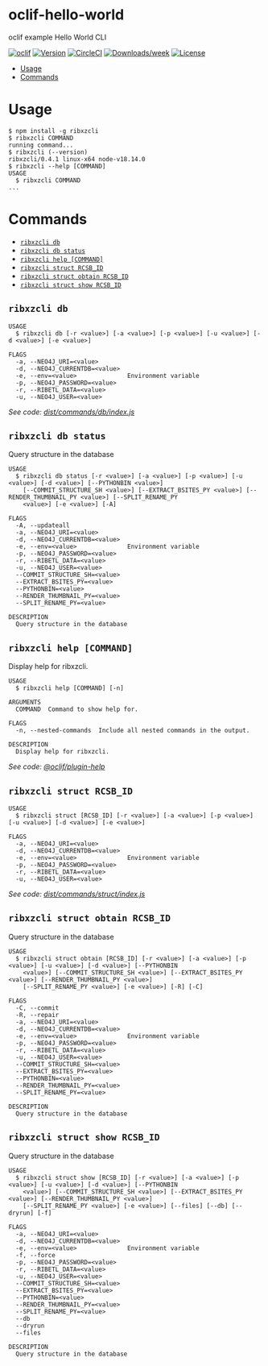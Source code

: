 oclif-hello-world
=================

oclif example Hello World CLI

[![oclif](https://img.shields.io/badge/cli-oclif-brightgreen.svg)](https://oclif.io)
[![Version](https://img.shields.io/npm/v/oclif-hello-world.svg)](https://npmjs.org/package/oclif-hello-world)
[![CircleCI](https://circleci.com/gh/oclif/hello-world/tree/main.svg?style=shield)](https://circleci.com/gh/oclif/hello-world/tree/main)
[![Downloads/week](https://img.shields.io/npm/dw/oclif-hello-world.svg)](https://npmjs.org/package/oclif-hello-world)
[![License](https://img.shields.io/npm/l/oclif-hello-world.svg)](https://github.com/oclif/hello-world/blob/main/package.json)

<!-- toc -->
* [Usage](#usage)
* [Commands](#commands)
<!-- tocstop -->
# Usage
<!-- usage -->
```sh-session
$ npm install -g ribxzcli
$ ribxzcli COMMAND
running command...
$ ribxzcli (--version)
ribxzcli/0.4.1 linux-x64 node-v18.14.0
$ ribxzcli --help [COMMAND]
USAGE
  $ ribxzcli COMMAND
...
```
<!-- usagestop -->
# Commands
<!-- commands -->
* [`ribxzcli db`](#ribxzcli-db)
* [`ribxzcli db status`](#ribxzcli-db-status)
* [`ribxzcli help [COMMAND]`](#ribxzcli-help-command)
* [`ribxzcli struct RCSB_ID`](#ribxzcli-struct-rcsb_id)
* [`ribxzcli struct obtain RCSB_ID`](#ribxzcli-struct-obtain-rcsb_id)
* [`ribxzcli struct show RCSB_ID`](#ribxzcli-struct-show-rcsb_id)

## `ribxzcli db`

```
USAGE
  $ ribxzcli db [-r <value>] [-a <value>] [-p <value>] [-u <value>] [-d <value>] [-e <value>]

FLAGS
  -a, --NEO4J_URI=<value>
  -d, --NEO4J_CURRENTDB=<value>
  -e, --env=<value>              Environment variable
  -p, --NEO4J_PASSWORD=<value>
  -r, --RIBETL_DATA=<value>
  -u, --NEO4J_USER=<value>
```

_See code: [dist/commands/db/index.js](https://github.com/rtviii/hello-world/blob/v0.4.1/dist/commands/db/index.js)_

## `ribxzcli db status`

Query structure in the database

```
USAGE
  $ ribxzcli db status [-r <value>] [-a <value>] [-p <value>] [-u <value>] [-d <value>] [--PYTHONBIN <value>]
    [--COMMIT_STRUCTURE_SH <value>] [--EXTRACT_BSITES_PY <value>] [--RENDER_THUMBNAIL_PY <value>] [--SPLIT_RENAME_PY
    <value>] [-e <value>] [-A]

FLAGS
  -A, --updateall
  -a, --NEO4J_URI=<value>
  -d, --NEO4J_CURRENTDB=<value>
  -e, --env=<value>              Environment variable
  -p, --NEO4J_PASSWORD=<value>
  -r, --RIBETL_DATA=<value>
  -u, --NEO4J_USER=<value>
  --COMMIT_STRUCTURE_SH=<value>
  --EXTRACT_BSITES_PY=<value>
  --PYTHONBIN=<value>
  --RENDER_THUMBNAIL_PY=<value>
  --SPLIT_RENAME_PY=<value>

DESCRIPTION
  Query structure in the database
```

## `ribxzcli help [COMMAND]`

Display help for ribxzcli.

```
USAGE
  $ ribxzcli help [COMMAND] [-n]

ARGUMENTS
  COMMAND  Command to show help for.

FLAGS
  -n, --nested-commands  Include all nested commands in the output.

DESCRIPTION
  Display help for ribxzcli.
```

_See code: [@oclif/plugin-help](https://github.com/oclif/plugin-help/blob/v5.1.22/src/commands/help.ts)_

## `ribxzcli struct RCSB_ID`

```
USAGE
  $ ribxzcli struct [RCSB_ID] [-r <value>] [-a <value>] [-p <value>] [-u <value>] [-d <value>] [-e <value>]

FLAGS
  -a, --NEO4J_URI=<value>
  -d, --NEO4J_CURRENTDB=<value>
  -e, --env=<value>              Environment variable
  -p, --NEO4J_PASSWORD=<value>
  -r, --RIBETL_DATA=<value>
  -u, --NEO4J_USER=<value>
```

_See code: [dist/commands/struct/index.js](https://github.com/rtviii/hello-world/blob/v0.4.1/dist/commands/struct/index.js)_

## `ribxzcli struct obtain RCSB_ID`

Query structure in the database

```
USAGE
  $ ribxzcli struct obtain [RCSB_ID] [-r <value>] [-a <value>] [-p <value>] [-u <value>] [-d <value>] [--PYTHONBIN
    <value>] [--COMMIT_STRUCTURE_SH <value>] [--EXTRACT_BSITES_PY <value>] [--RENDER_THUMBNAIL_PY <value>]
    [--SPLIT_RENAME_PY <value>] [-e <value>] [-R] [-C]

FLAGS
  -C, --commit
  -R, --repair
  -a, --NEO4J_URI=<value>
  -d, --NEO4J_CURRENTDB=<value>
  -e, --env=<value>              Environment variable
  -p, --NEO4J_PASSWORD=<value>
  -r, --RIBETL_DATA=<value>
  -u, --NEO4J_USER=<value>
  --COMMIT_STRUCTURE_SH=<value>
  --EXTRACT_BSITES_PY=<value>
  --PYTHONBIN=<value>
  --RENDER_THUMBNAIL_PY=<value>
  --SPLIT_RENAME_PY=<value>

DESCRIPTION
  Query structure in the database
```

## `ribxzcli struct show RCSB_ID`

Query structure in the database

```
USAGE
  $ ribxzcli struct show [RCSB_ID] [-r <value>] [-a <value>] [-p <value>] [-u <value>] [-d <value>] [--PYTHONBIN
    <value>] [--COMMIT_STRUCTURE_SH <value>] [--EXTRACT_BSITES_PY <value>] [--RENDER_THUMBNAIL_PY <value>]
    [--SPLIT_RENAME_PY <value>] [-e <value>] [--files] [--db] [--dryrun] [-f]

FLAGS
  -a, --NEO4J_URI=<value>
  -d, --NEO4J_CURRENTDB=<value>
  -e, --env=<value>              Environment variable
  -f, --force
  -p, --NEO4J_PASSWORD=<value>
  -r, --RIBETL_DATA=<value>
  -u, --NEO4J_USER=<value>
  --COMMIT_STRUCTURE_SH=<value>
  --EXTRACT_BSITES_PY=<value>
  --PYTHONBIN=<value>
  --RENDER_THUMBNAIL_PY=<value>
  --SPLIT_RENAME_PY=<value>
  --db
  --dryrun
  --files

DESCRIPTION
  Query structure in the database
```
<!-- commandsstop -->
